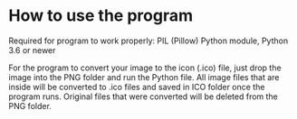 # How to use the program

Required for program to work properly:
PIL (Pillow) Python module, Python 3.6 or newer

For the program to convert your image to the icon (.ico) file, just drop the image into the PNG folder and run the Python file.
All image files that are inside will be converted to .ico files and saved in ICO folder once the program runs. Original files that were converted will be deleted from the PNG folder.
